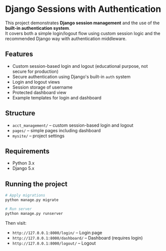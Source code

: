 # Django Sessions with Authentication

This project demonstrates **Django session management** and the use of the **built-in authentication system**.  
It covers both a simple login/logout flow using custom session logic and the recommended Django way with authentication middleware.

## Features
- Custom session-based login and logout (educational purpose, not secure for production)
- Secure authentication using Django's built-in `auth` system
- Login and logout views
- Session storage of username
- Protected dashboard view
- Example templates for login and dashboard

## Structure
- `acct_management/` – custom session-based login and logout
- `pages/` – simple pages including dashboard
- `mysite/` – project settings

## Requirements
- Python 3.x
- Django 5.x

## Running the project
```bash
# Apply migrations
python manage.py migrate

# Run server
python manage.py runserver
```

Then visit:
- `http://127.0.0.1:8000/login/` – Login page
- `http://127.0.0.1:8000/dashboard/` – Dashboard (requires login)
- `http://127.0.0.1:8000/logout/` – Logout
